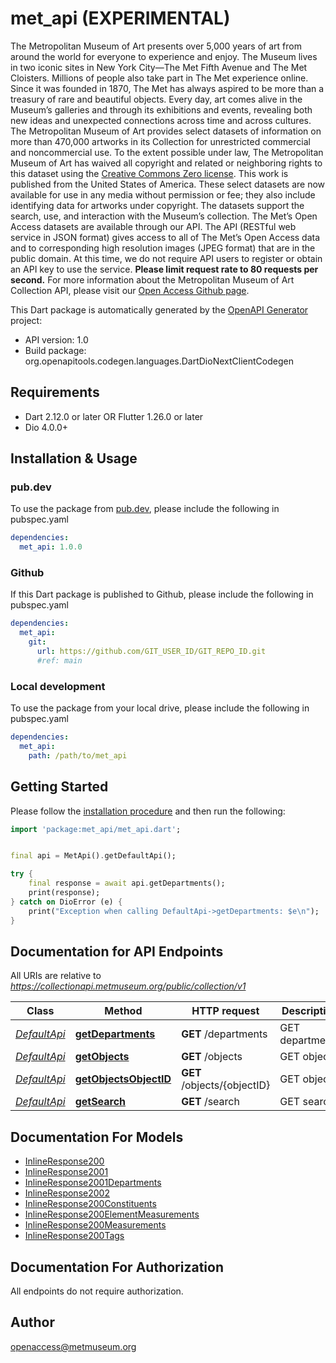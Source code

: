 # met_api (EXPERIMENTAL)
The Metropolitan Museum of Art presents over 5,000 years of art from around the world for everyone to experience and enjoy. The Museum lives in two iconic sites in New York City—The Met Fifth Avenue and The Met Cloisters. Millions of people also take part in The Met experience online.
Since it was founded in 1870, The Met has always aspired to be more than a treasury of rare and beautiful objects. Every day, art comes alive in the Museum’s galleries and through its exhibitions and events, revealing both new ideas and unexpected connections across time and across cultures.
The Metropolitan Museum of Art provides select datasets of information on more than 470,000 artworks in its Collection for unrestricted commercial and noncommercial use. To the extent possible under law, The Metropolitan Museum of Art has waived all copyright and related or neighboring rights to this dataset using the [Creative Commons Zero license](https://creativecommons.org/publicdomain/zero/1.0). This work is published from the United States of America. These select datasets are now available for use in any media without permission or fee; they also include identifying data for artworks under copyright. The datasets support the search, use, and interaction with the Museum’s collection.
The Met’s Open Access datasets are available through our API. The API (RESTful web service in JSON format) gives access to all of The Met’s Open Access data and to corresponding high resolution images (JPEG format) that are in the public domain.
At this time, we do not require API users to register or obtain an API key to use the service. **Please limit request rate to 80 requests per second.**
For more information about the Metropolitan Museum of Art Collection API, please visit our  [Open Access Github page](https://github.com/metmuseum/openaccess).

This Dart package is automatically generated by the [OpenAPI Generator](https://openapi-generator.tech) project:

- API version: 1.0
- Build package: org.openapitools.codegen.languages.DartDioNextClientCodegen

## Requirements

* Dart 2.12.0 or later OR Flutter 1.26.0 or later
* Dio 4.0.0+

## Installation & Usage

### pub.dev
To use the package from [pub.dev](https://pub.dev), please include the following in pubspec.yaml
```yaml
dependencies:
  met_api: 1.0.0
```

### Github
If this Dart package is published to Github, please include the following in pubspec.yaml
```yaml
dependencies:
  met_api:
    git:
      url: https://github.com/GIT_USER_ID/GIT_REPO_ID.git
      #ref: main
```

### Local development
To use the package from your local drive, please include the following in pubspec.yaml
```yaml
dependencies:
  met_api:
    path: /path/to/met_api
```

## Getting Started

Please follow the [installation procedure](#installation--usage) and then run the following:

```dart
import 'package:met_api/met_api.dart';


final api = MetApi().getDefaultApi();

try {
    final response = await api.getDepartments();
    print(response);
} catch on DioError (e) {
    print("Exception when calling DefaultApi->getDepartments: $e\n");
}

```

## Documentation for API Endpoints

All URIs are relative to *https://collectionapi.metmuseum.org/public/collection/v1*

Class | Method | HTTP request | Description
------------ | ------------- | ------------- | -------------
[*DefaultApi*](doc/DefaultApi.md) | [**getDepartments**](doc/DefaultApi.md#getdepartments) | **GET** /departments | GET departments
[*DefaultApi*](doc/DefaultApi.md) | [**getObjects**](doc/DefaultApi.md#getobjects) | **GET** /objects | GET object
[*DefaultApi*](doc/DefaultApi.md) | [**getObjectsObjectID**](doc/DefaultApi.md#getobjectsobjectid) | **GET** /objects/{objectID} | GET objects
[*DefaultApi*](doc/DefaultApi.md) | [**getSearch**](doc/DefaultApi.md#getsearch) | **GET** /search | GET search


## Documentation For Models

 - [InlineResponse200](doc/InlineResponse200.md)
 - [InlineResponse2001](doc/InlineResponse2001.md)
 - [InlineResponse2001Departments](doc/InlineResponse2001Departments.md)
 - [InlineResponse2002](doc/InlineResponse2002.md)
 - [InlineResponse200Constituents](doc/InlineResponse200Constituents.md)
 - [InlineResponse200ElementMeasurements](doc/InlineResponse200ElementMeasurements.md)
 - [InlineResponse200Measurements](doc/InlineResponse200Measurements.md)
 - [InlineResponse200Tags](doc/InlineResponse200Tags.md)


## Documentation For Authorization

 All endpoints do not require authorization.


## Author

openaccess@metmuseum.org

